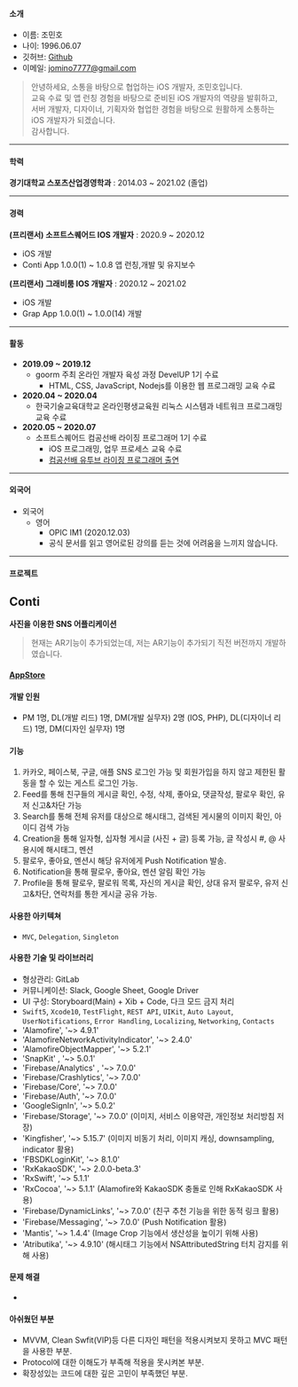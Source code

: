 #### 소개
- 이름: 조민호
- 나이: 1996.06.07
- 깃허브: [Github](https://github.com/Mino777)
- 이메일: jomino7777@gmail.com

> 안녕하세요, 소통을 바탕으로 협업하는 iOS 개발자, 조민호입니다.
><br> 교육 수료 및 앱 런칭 경험을 바탕으로 준비된 iOS 개발자의 역량을 발휘하고,
><br> 서버 개발자, 디자이너, 기획자와 협업한 경험을 바탕으로 원활하게 소통하는 iOS 개발자가 되겠습니다.
><br> 감사합니다.
---

#### 학력

**경기대학교 스포츠산업경영학과** : 2014.03 ~ 2021.02 (졸업)

---

#### 경력

**(프리랜서) 소프트스퀘어드 IOS 개발자** : 2020.9 ~ 2020.12
- iOS 개발
- Conti App 1.0.0(1) ~ 1.0.8 앱 런칭,개발 및 유지보수

**(프리랜서) 그래비룸 IOS 개발자** : 2020.12 ~ 2021.02
- iOS 개발
- Grap App 1.0.0(1) ~ 1.0.0(14) 개발

---
#### 활동

- **2019.09 ~ 2019.12**
  - goorm 주최 온라인 개발자 육성 과정 DevelUP 1기 수료
    - HTML, CSS, JavaScript, Nodejs를 이용한 웹 프로그래밍 교육 수료
- **2020.04 ~ 2020.04**
  -  한국기술교육대학교 온라인평생교육원 리눅스 시스템과 네트워크 프로그래밍 교육 수료
- **2020.05 ~ 2020.07**
  - 소프트스퀘어드 컴공선배 라이징 프로그래머 1기 수료
    - iOS 프로그래밍, 업무 프로세스 교육 수료
    - [컴공선배 유투브 라이징 프로그래머 출연](https://www.youtube.com/watch?v=PGYyzqN3CGQ)

---

#### 외국어

- 외국어
  - 영어
    - OPIC IM1 (2020.12.03)
    - 공식 문서를 읽고 영어로된 강의를 듣는 것에 어려움을 느끼지 않습니다.

---

#### 프로젝트

## Conti

**사진을 이용한 SNS 어플리케이션**

> 현재는 AR기능이 추가되었는데, 저는 AR기능이 추가되기 직전 버전까지 개발하였습니다.

#### [AppStore](https://itunes.apple.com/app/id1537755211#?platform=iphone)

#### 개발 인원
- PM 1명, DL(개발 리드) 1명, DM(개발 실무자) 2명 (IOS, PHP), DL(디자이너 리드) 1명, DM(디자인 실무자) 1명

#### 기능
1. 카카오, 페이스북, 구글, 애플 SNS 로그인 가능 및 회원가입을 하지 않고 제한된 활동을 할 수 있는 게스트 로그인 가능.
2. Feed를 통해 친구들의 게시글 확인, 수정, 삭제, 좋아요, 댓글작성, 팔로우 확인, 유저 신고&차단 가능
3. Search를 통해 전체 유저를 대상으로 해시태그, 검색된 게시물의 이미지 확인, 아이디 검색 가능
4. Creation을 통해 일자형, 십자형 게시글 (사진 + 글) 등록 가능, 글 작성시 #, @ 사용시에 해시태그, 멘션 
5. 팔로우, 좋아요, 멘션시 해당 유저에게 Push Notification 발송.
6. Notification을 통해 팔로우, 좋아요, 멘션 알림 확인 가능
7. Profile을 통해 팔로우, 팔로워 목록, 자신의 게시글 확인, 상대 유저 팔로우, 유저 신고&차단, 연락처를 통한 게시글 공유 가능.

#### 사용한 아키텍쳐

- `MVC`, `Delegation`, `Singleton`

#### 사용한 기술 및 라이브러리

- 형상관리: GitLab
- 커뮤니케이션: Slack, Google Sheet, Google Driver
- UI 구성: Storyboard(Main) + Xib + Code, 다크 모드 금지 처리
- `Swift5`, `Xcode10`, `TestFlight`, `REST API`, `UIKit`, `Auto Layout`, `UserNotifications`, `Error Handling`, `Localizing`, `Networking`, `Contacts`
- 'Alamofire', '~> 4.9.1'
- 'AlamofireNetworkActivityIndicator', '~> 2.4.0'
- 'AlamofireObjectMapper', '~> 5.2.1'
- 'SnapKit' , '~> 5.0.1'
- 'Firebase/Analytics' , '~> 7.0.0'
- 'Firebase/Crashlytics', '~> 7.0.0'
- 'Firebase/Core', '~> 7.0.0'
- 'Firebase/Auth', '~> 7.0.0'
- 'GoogleSignIn', '~> 5.0.2'
- 'Firebase/Storage', '~> 7.0.0' (이미지, 서비스 이용약관, 개인정보 처리방침 저장)
- 'Kingfisher', '~> 5.15.7' (이미지 비동기 처리, 이미지 캐싱, downsampling, indicator 활용)
- 'FBSDKLoginKit', '~> 8.1.0'
- 'RxKakaoSDK', '~> 2.0.0-beta.3'
- 'RxSwift', '~> 5.1.1'
- 'RxCocoa', '~> 5.1.1' (Alamofire와 KakaoSDK 충돌로 인해 RxKakaoSDK 사용)
- 'Firebase/DynamicLinks', '~> 7.0.0' (친구 추천 기능을 위한 동적 링크 활용)
- 'Firebase/Messaging', '~> 7.0.0' (Push Notification 활용)
- 'Mantis', '~> 1.4.4' (Image Crop 기능에서 생산성을 높이기 위해 사용)
- 'Atributika', '~> 4.9.10' (해시태그 기능에서 NSAttributedString 터치 감지를 위해 사용)

#### 문제 해결

- 

#### 아쉬웠던 부분

- MVVM, Clean Swfit(VIP)등 다른 디자인 패턴을 적용시켜보지 못하고 MVC 패턴을 사용한 부분.
- Protocol에 대한 이해도가 부족해 적용을 못시켜본 부분.
- 확장성있는 코드에 대한 깊은 고민이 부족했던 부분.

